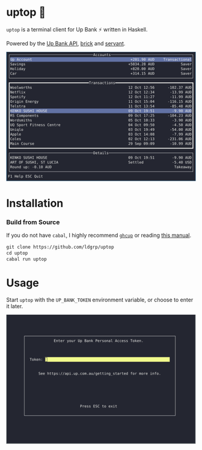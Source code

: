 uptop 🙌
==============

`uptop` is a terminal client for Up Bank ⚡ written in Haskell.

Powered by the [Up Bank API][up-api], [brick][brick] and [servant][servant].

![tui-screenshot](/img/main.png)

# Installation

### Build from Source
If you do not have `cabal`, I highly recommend [`ghcup`][ghcup] or 
reading [this manual][cabal].

```
git clone https://github.com/ldgrp/uptop
cd uptop
cabal run uptop
```

# Usage

Start `uptop` with the `UP_BANK_TOKEN` environment variable, or choose to enter it later.

![auth-tui-screenshot](/img/auth.png)

[up-api]: https://developer.up.com.au/
[brick]: https://github.com/jtdaugherty/brick/
[servant]: https://servant.dev/
[ghcup]: https://www.haskell.org/ghcup/
[cabal]: https://www.haskell.org/cabal/
